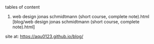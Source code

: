 tables of content
1. web design jonas schmidtmann (short course, complete note).html
   [blog/web design jonas schmidtmann (short course, complete note).html]

site at: https://aqu0123.github.io/blog/
